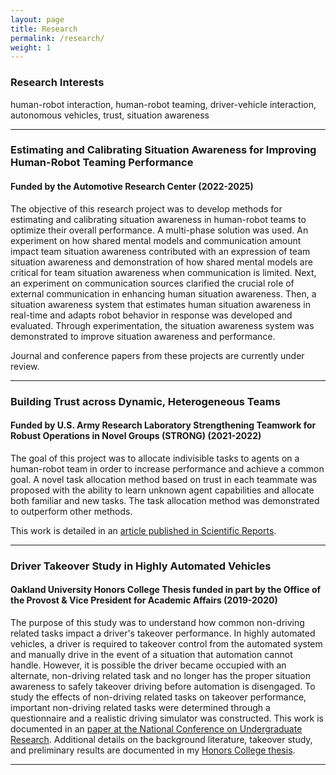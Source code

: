 ```yaml
---
layout: page
title: Research
permalink: /research/
weight: 1
---
```


### Research Interests

human-robot interaction, human-robot teaming, driver-vehicle interaction, autonomous vehicles, trust, situation awareness


---

### Estimating and Calibrating Situation Awareness for Improving Human-Robot Teaming Performance

#### Funded by the Automotive Research Center (2022-2025)

The objective of this research project was to develop methods for estimating and calibrating situation awareness in human-robot teams to optimize their overall performance. A multi-phase solution was used. An experiment on how shared mental models and communication amount impact team situation awareness contributed with an expression of team situation awareness and demonstration of how shared mental models are critical for team situation awareness when communication is limited. Next, an experiment on communication sources clarified the crucial role of external communication in enhancing human situation awareness. Then, a situation awareness system that estimates human situation awareness in real-time and adapts robot behavior in response was developed and evaluated. Through experimentation, the situation awareness system was demonstrated to improve situation awareness and performance.

Journal and conference papers from these projects are currently under review.

---

### Building Trust across Dynamic, Heterogeneous Teams

#### Funded by U.S. Army Research Laboratory Strengthening Teamwork for Robust Operations in Novel Groups (STRONG) (2021-2022)

The goal of this project was to allocate indivisible tasks to agents on a human-robot team in order to increase performance and achieve a common goal. A novel task allocation method based on trust in each teammate was proposed with the ability to learn unknown agent capabilities and allocate both familiar and new tasks. The task allocation method was demonstrated to outperform other methods. 

This work is detailed in an [article published in Scientific Reports](https://www.nature.com/articles/s41598-022-19140-5).

---

### Driver Takeover Study in Highly Automated Vehicles

#### Oakland University Honors College Thesis funded in part by the Office of the Provost & Vice President for Academic Affairs (2019-2020)

The purpose of this study was to understand how common non-driving related tasks impact a driver's takeover performance. In highly automated vehicles, a driver is required to takeover control from the automated system and manually drive in the event of a situation that automation cannot handle. However, it is possible the driver became occupied with an alternate, non-driving related task and no longer has the proper situation awareness to safely takeover driving before automation is disengaged. To study the effects of non-driving related tasks on takeover performance, important non-driving related tasks were determined through a questionnaire and a realistic driving simulator was constructed. This work is documented in an [paper at the National Conference on Undergraduate Research](http://libjournals.unca.edu/ncur/wp-content/uploads/2021/02/3265-Ali-Arsha-FINAL.pdf). Additional details on the background literature, takeover study, and preliminary results are documented in my [Honors College thesis](https://our.oakland.edu/bitstream/handle/10323/7476/thesis_final_Ali.pdf?sequence=1).


---
